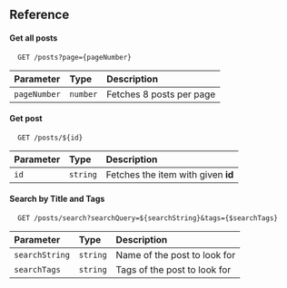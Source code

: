 
## Reference

#### Get all posts

```http
  GET /posts?page={pageNumber}
```
| Parameter | Type     | Description                       |
| :-------- | :------- | :-------------------------------- |
| `pageNumber` | `number` | Fetches 8 posts per page |

#### Get post

```http
  GET /posts/${id}
```

| Parameter | Type     | Description                       |
| :-------- | :------- | :-------------------------------- |
| `id`      | `string` | Fetches the item with given **id** |

#### Search by Title and Tags

```http
  GET /posts/search?searchQuery=${searchString}&tags={$searchTags}
```

| Parameter | Type     | Description                       |
| :-------- | :------- | :-------------------------------- |
| `searchString`      | `string` | Name of the post to look for |
| `searchTags`      | `string` | Tags of the post to look for |
